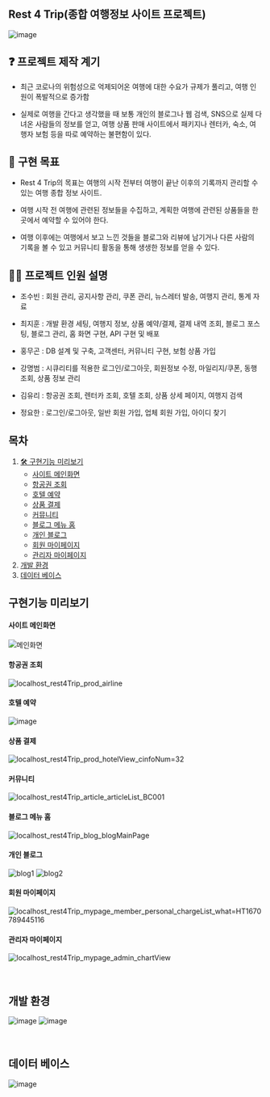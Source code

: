 ## Rest 4 Trip(종합 여행정보 사이트 프로젝트)
![image](https://user-images.githubusercontent.com/96568009/208040462-79fbb761-da4c-44a3-8509-51077949f440.png)

## ❓ 프로젝트 제작 계기   
- 최근 코로나의 위험성으로 억제되어온 여행에 대한 수요가 규제가 풀리고, 여행 인원이 폭발적으로 증가함

- 실제로 여행을 간다고 생각했을 때 보통 개인의 블로그나 웹 검색, SNS으로 실제 다녀온 사람들의 정보를 얻고, 여행 상품 판매 사이트에서 패키지나 렌터카, 숙소, 여행자 보험 등을 따로 예약하는 불편함이 있다.



## 📝 구현 목표
- Rest 4 Trip의 목표는 여행의 시작 전부터 여행이 끝난 이후의 기록까지 관리할 수 있는 여행 종합 정보 사이트.

- 여행 시작 전 여행에 관련된 정보들을 수집하고, 계획한 여행에 관련된 상품들을 한 곳에서 예약할 수 있어야 한다. 

- 여행 이후에는 여행에서 보고 느낀 것들을 블로그와 리뷰에 남기거나 다른 사람의 기록을 볼 수 있고 커뮤니티 활동을 통해 생생한 정보를 얻을 수 있다.

## 🙋‍♂️ 프로젝트 인원 설명 
- 조수빈 : 회원 관리, 공지사항 관리, 쿠폰 관리, 뉴스레터 발송, 여행지 관리, 통계 자료

- 최지훈 : 개발 환경 세팅, 여행지 정보, 상품 예약/결제, 결제 내역 조회, 블로그 포스팅, 블로그 관리, 홈 화면 구현, API 구현 및 배포

- 홍무곤 : DB 설계 및 구축, 고객센터, 커뮤니티 구현, 보험 상품 가입

- 강명범 : 시큐리티를 적용한 로그인/로그아웃, 회원정보 수정, 마일리지/쿠폰, 동행 조회, 상품 정보 관리

- 김유리 : 항공권 조회, 렌터카 조회, 호텔 조회, 상품 상세 페이지, 여행지 검색

- 정요한 : 로그인/로그아웃, 일반 회원 가입, 업체 회원 가입, 아이디 찾기
## 목차  

1. [🛠 구현기능 미리보기  ](#구현기능-미리보기) 
    - [사이트 메인화면](#사이트-메인화면)  
    - [항공권 조회](#항공권-조회)  
    - [호텔 예약](#호텔-예약)  
    - [상품 결제](#상품-결제)  
    - [커뮤니티](#커뮤니티)  
    - [블로그 메뉴 홈](#블로그-메뉴-홈)  
    - [개인 블로그](#개인-블로그)  
    - [회원 마이페이지](#회원-마이페이지)  
    - [관리자 마이페이지](#관리자-마이페이지)
2. [개발 환경](#개발-환경)
3. [데이터 베이스](#데이터-베이스)  
   
## 구현기능 미리보기
#### 사이트 메인화면
![메인화면](https://user-images.githubusercontent.com/96568009/208056065-014fda8b-e303-4cbc-853b-c1ee57bf4c01.jpg)

#### 항공권 조회
![localhost_rest4Trip_prod_airline](https://user-images.githubusercontent.com/96568009/208057585-2350c256-794e-4a9e-a184-28ab30f70a6a.png)

#### 호텔 예약
![image](https://user-images.githubusercontent.com/96568009/208058495-df9a120f-57df-4e51-bf5a-07bc398c91be.png)

#### 상품 결제
![localhost_rest4Trip_prod_hotelView_cinfoNum=32](https://user-images.githubusercontent.com/96568009/208347251-f8d9ef8b-fd1d-4cd8-90ff-6cfa80fa029d.png)

#### 커뮤니티
![localhost_rest4Trip_article_articleList_BC001](https://user-images.githubusercontent.com/96568009/208347418-fe057c8f-d7af-4c5b-b864-a3a69fe131c2.png)

#### 블로그 메뉴 홈
![localhost_rest4Trip_blog_blogMainPage](https://user-images.githubusercontent.com/96568009/208347741-dbfd2ee9-2ea5-4ce6-b557-2f3c9b4bc536.png)

#### 개인 블로그
![blog1](https://user-images.githubusercontent.com/96568009/208347507-bbe1145f-e75d-4923-8c47-20c5c2c6dcc5.png)
![blog2](https://user-images.githubusercontent.com/96568009/208347518-c47c4b2b-48b2-4621-9a75-7d9e8428f42a.png)

#### 회원 마이페이지
![localhost_rest4Trip_mypage_member_personal_chargeList_what=HT1670789445116](https://user-images.githubusercontent.com/96568009/208347562-f1ff7a86-f632-4230-b039-9c1a65bc5598.png)

#### 관리자 마이페이지
![localhost_rest4Trip_mypage_admin_chartView](https://user-images.githubusercontent.com/96568009/208347585-c215c7a6-bc54-417f-bf55-3fbbcdf75b5a.png)

<br>

## 개발 환경
![image](https://user-images.githubusercontent.com/96568009/208348507-f51c75d0-c63a-43a1-b89d-965c9857a4d8.png) 
![image](https://user-images.githubusercontent.com/96568009/208348662-a3b8ce3e-2fd2-4525-9b0f-ccd9dd099df7.png)

<br>

## 데이터 베이스
![image](https://user-images.githubusercontent.com/96568009/208349324-99c5797c-ef3b-4280-a762-bbc8eb09365a.png)
